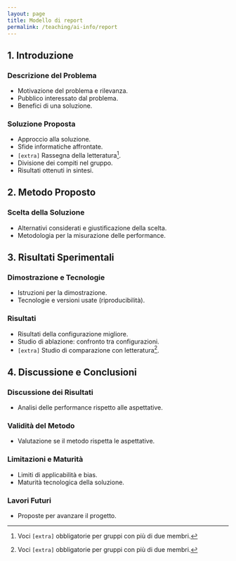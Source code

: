 ```yaml
---
layout: page
title: Modello di report
permalink: /teaching/ai-info/report
---
```


## 1. Introduzione

### Descrizione del Problema

- Motivazione del problema e rilevanza.
- Pubblico interessato dal problema.
- Benefici di una soluzione.

### Soluzione Proposta

- Approccio alla soluzione.
- Sfide informatiche affrontate.
- `[extra]` Rassegna della letteratura[^1].
- Divisione dei compiti nel gruppo.
- Risultati ottenuti in sintesi.

## 2. Metodo Proposto

### Scelta della Soluzione

- Alternativi considerati e giustificazione della scelta.
- Metodologia per la misurazione delle performance.

## 3. Risultati Sperimentali

### Dimostrazione e Tecnologie

- Istruzioni per la dimostrazione.
- Tecnologie e versioni usate (riproducibilità).

### Risultati

- Risultati della configurazione migliore.
- Studio di ablazione: confronto tra configurazioni.
- `[extra]` Studio di comparazione con letteratura[^1].

## 4. Discussione e Conclusioni

### Discussione dei Risultati

- Analisi delle performance rispetto alle aspettative.

### Validità del Metodo

- Valutazione se il metodo rispetta le aspettative.

### Limitazioni e Maturità

- Limiti di applicabilità e bias.
- Maturità tecnologica della soluzione.

### Lavori Futuri

- Proposte per avanzare il progetto.

[^1]: Voci `[extra]` obbligatorie per gruppi con più di due membri.
